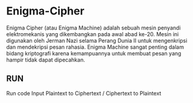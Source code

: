 # Enigma-Cipher
Enigma Cipher (atau Enigma Machine) adalah sebuah mesin penyandi elektromekanis yang dikembangkan pada awal abad ke-20. Mesin ini digunakan oleh Jerman Nazi selama Perang Dunia II untuk mengenkripsi dan mendekripsi pesan rahasia. Enigma Machine sangat penting dalam bidang kriptografi karena kemampuannya untuk membuat pesan yang hampir tidak dapat dipecahkan.

## RUN 
Run code 
Input Plaintext to Ciphertext / Ciphertext to Plaintext

